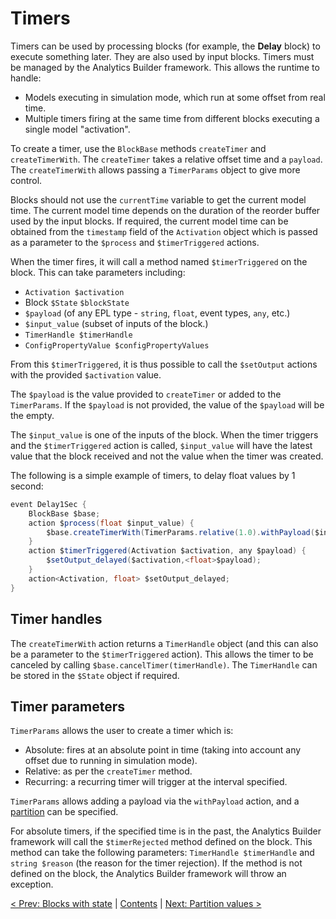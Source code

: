 # Timers

Timers can be used by processing blocks (for example, the **Delay** block) to execute something later. They are also used by input blocks. Timers must be managed by the Analytics Builder framework. This allows the runtime to handle:

* Models executing in simulation mode, which run at some offset from real time.
* Multiple timers firing at the same time from different blocks executing a single model "activation".

To create a timer, use the `BlockBase` methods `createTimer` and `createTimerWith`. The `createTimer` takes a relative offset time and a `payload`. The `createTimerWith` allows passing a `TimerParams` object to give more control.

Blocks should not use the `currentTime` variable to get the current model time. The current model time depends on the duration of the reorder buffer used by the input blocks. If required, the current model time can be obtained from the `timestamp` field of the `Activation` object which is passed as a parameter to the `$process` and `$timerTriggered` actions.

When the timer fires, it will call a method named `$timerTriggered` on the block. This can take parameters including:

* `Activation $activation`
* Block `$State` `$blockState`
* `$payload` (of any EPL type - `string`, `float`, event types, `any`, etc.)
* `$input_value` (subset of inputs of the block.)
* `TimerHandle $timerHandle`
* `ConfigPropertyValue $configPropertyValues`

From this `$timerTriggered`, it is thus possible to call the `$setOutput` actions with the provided `$activation` value.

The `$payload` is the value provided to `createTimer` or added to the `TimerParams`. If the `$payload` is not provided, the value of the `$payload` will be the empty.

The `$input_value` is one of the inputs of the block. When the timer triggers and the `$timerTriggered` action is called, `$input_value` will have the latest value that the block received and not the value when the timer was created.

The following is a simple example of timers, to delay float values by 1 second:

```Java
event Delay1Sec {
    BlockBase $base;
    action $process(float $input_value) {
        $base.createTimerWith(TimerParams.relative(1.0).withPayload($input_value));
    }
    action $timerTriggered(Activation $activation, any $payload) {
        $setOutput_delayed($activation,<float>$payload);
    }
    action<Activation, float> $setOutput_delayed;
}
```

## Timer handles

The `createTimerWith` action returns a `TimerHandle` object (and this can also be a parameter to the `$timerTriggered` action). This allows the timer to be canceled by calling `$base.cancelTimer(timerHandle)`. The `TimerHandle` can be stored in the `$State` object if required.

## Timer parameters

`TimerParams` allows the user to create a timer which is:

* Absolute: fires at an absolute point in time (taking into account any offset due to running in simulation mode).
* Relative: as per the `createTimer` method.
* Recurring: a recurring timer will trigger at the interval specified.

`TimerParams` allows adding a payload via the `withPayload` action, and a [partition](070-Partitions.md) can be specified.

For absolute timers, if the specified time is in the past, the Analytics Builder framework will call the `$timerRejected` method defined on the block. This method can take the following parameters: `TimerHandle $timerHandle` and `string $reason` (the reason for the timer rejection). If the method is not defined on the block, the Analytics Builder framework will throw an exception.

[< Prev: Blocks with state](050-State.md) | [Contents](000-contents.md) | [Next: Partition values >](070-Partitions.md) 

